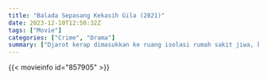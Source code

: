 ```yaml
---
title: "Balada Sepasang Kekasih Gila (2021)"
date: 2023-12-10T12:50:32Z
tags: ["Movie"]
categories: ["Crime", "Drama"]
summary: ["Djarot kerap dimasukkan ke ruang isolasi rumah sakit jiwa, karena bersikap kasar, bahkan membunuh orang yang menindasnya. Sedangkan Lastri divonis penjara karena membunuh dan mutilasi alat kelamin pria yang memperkosanya. Bot..."]
---
```


<mux-player stream-type="on-demand"
src="https://kp3d-my.sharepoint.com/personal/ryoo_kp3d_onmicrosoft_com/_layouts/15/download.aspx?share=EX2D1H0YA2dKoCZzErKjlUIBWfjJM_6PwF9V_S3R1GYK0w" prefer-playback="mse" controls>

</mux-player>


{{< movieinfo id="857905" >}}

<script src="https://cdn.jsdelivr.net/npm/@mux/mux-player"></script>

 <script type="application/ld+json ">
{
"@context": "https://schema.org/",
"@type": "VideoObject",
"name": "Balada Sepasang Kekasih Gila (2021)",
"contentUrl": "https://stream.mux.com/95DGKfo9fP1WRoVoycwBq01XfLz02LOORFU5E7k7Px248.m3u8",
"thumbnailUrl": "https://www.themoviedb.org/t/p/original/tKVP3tAEhCvtJoHqsbXOaXYg3Ly.jpg?width=314&fit_mode=preserve&time=25",
"uploadDate": "2023-12-10T12:50:32Z",
}

</script>